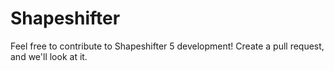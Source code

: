 # Shapeshifter
Feel free to contribute to Shapeshifter 5 development! Create a pull request, and we'll look at it.
